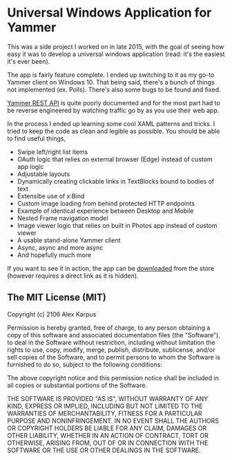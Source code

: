 # Universal Windows Application for Yammer
This was a side project I worked on in late 2015, with the goal of seeing how easy it was to develop a universal windows application (read: it's the easiest it's ever been).

The app is fairly feature complete. I ended up switching to it as my go-to Yammer client on Windows 10.
That being said, there's a bunch of things not implemented (ex. Polls). There's also some bugs to be found and fixed.

[Yammer REST API](https://developer.yammer.com/) is quite poorly documented and for the most part had to be reverse engineered by watching traffic go by as you use their web app.

In the process I ended up learning some cool XAML patterns and tricks.
I tried to keep the code as clean and legible as possible. You should be able to find useful things,
- Swipe left/right list items
- OAuth logic that relies on external browser (Edge) instead of custom app logic
- Adjustable layouts
- Dynamically creating clickable links in TextBlocks bound to bodies of text
- Extensibe use of x:Bind
- Custom image loading from behind protected HTTP endpoints
- Example of identical experience between Desktop and Mobile
- Nested Frame navigation model
- Image viewer logic that relies on built in Photos app instead of custom viewer
- A usable stand-alone Yammer client
- Async, async and more async
- And hopefully much more

If you want to see it in action, the app can be [downloaded](https://www.microsoft.com/store/apps/9nblggh67xss) from the store (however requires a direct link as it is hidden).

## The MIT License (MIT) 
Copyright (c) 2106 Alex Karpus

Permission is hereby granted, free of charge, to any person obtaining a copy of this software and associated documentation files (the "Software"), to deal in the Software without restriction, including without limitation the rights to use, copy, modify, merge, publish, distribute, sublicense, and/or sell copies of the Software, and to permit persons to whom the Software is furnished to do so, subject to the following conditions:

The above copyright notice and this permission notice shall be included in all copies or substantial portions of the Software.

THE SOFTWARE IS PROVIDED "AS IS", WITHOUT WARRANTY OF ANY KIND, EXPRESS OR IMPLIED, INCLUDING BUT NOT LIMITED TO THE WARRANTIES OF MERCHANTABILITY, FITNESS FOR A PARTICULAR PURPOSE AND NONINFRINGEMENT. IN NO EVENT SHALL THE AUTHORS OR COPYRIGHT HOLDERS BE LIABLE FOR ANY CLAIM, DAMAGES OR OTHER LIABILITY, WHETHER IN AN ACTION OF CONTRACT, TORT OR OTHERWISE, ARISING FROM, OUT OF OR IN CONNECTION WITH THE SOFTWARE OR THE USE OR OTHER DEALINGS IN THE SOFTWARE.
